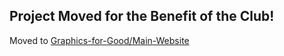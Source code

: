 ## Project Moved for the Benefit of the Club!

Moved to [Graphics-for-Good/Main-Website](https://github.com/Graphics-for-Good/Main-Website)
